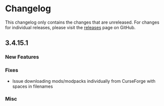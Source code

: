 # Changelog

This changelog only contains the changes that are unreleased. For changes for individual releases, please visit the
[releases](https://github.com/ATLauncher/ATLauncher/releases) page on GitHub.

## 3.4.15.1

### New Features

### Fixes
- Issue downloading mods/modpacks individually from CurseForge with spaces in filenames

### Misc

